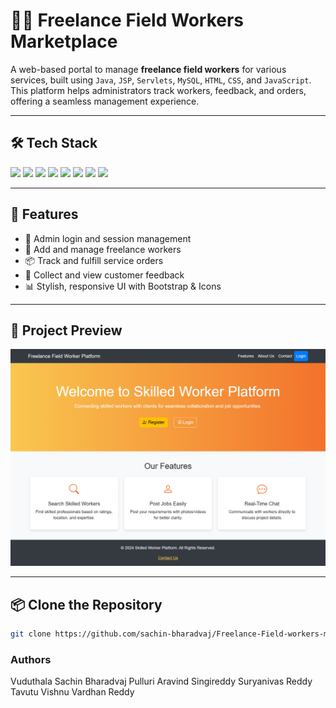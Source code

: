 # 👷‍♂️ Freelance Field Workers Marketplace

A web-based portal to manage **freelance field workers** for various services, built using `Java`, `JSP`, `Servlets`, `MySQL`, `HTML`, `CSS`, and `JavaScript`. This platform helps administrators track workers, feedback, and orders, offering a seamless management experience.

---

## 🛠️ Tech Stack

<div align="left">
  <img src="https://img.shields.io/badge/Java-%23ED8B00.svg?&style=for-the-badge&logo=java&logoColor=white" />
  <img src="https://img.shields.io/badge/JSP-%23007396.svg?&style=for-the-badge&logo=apachetomcat&logoColor=white" />
  <img src="https://img.shields.io/badge/Servlets-%23007396.svg?&style=for-the-badge&logo=apache&logoColor=white" />
  <img src="https://img.shields.io/badge/MySQL-%2300f.svg?&style=for-the-badge&logo=mysql&logoColor=white" />
  <img src="https://img.shields.io/badge/HTML5-%23E34F26.svg?&style=for-the-badge&logo=html5&logoColor=white" />
  <img src="https://img.shields.io/badge/CSS3-%231572B6.svg?&style=for-the-badge&logo=css3&logoColor=white" />
  <img src="https://img.shields.io/badge/JavaScript-%23F7DF1E.svg?&style=for-the-badge&logo=javascript&logoColor=black" />
  <img src="https://img.shields.io/badge/Bootstrap-%237952B3.svg?&style=for-the-badge&logo=bootstrap&logoColor=white" />
</div>

---

## 🚀 Features

- 🔐 Admin login and session management  
- 👷 Add and manage freelance workers  
- 📦 Track and fulfill service orders  
- 💬 Collect and view customer feedback  
- 📊 Stylish, responsive UI with Bootstrap & Icons  

---

## 📸 Project Preview

![Project Preview](https://github.com/sachin-bharadvaj/Freelance-Field-workers-marketplace/blob/main/Screenshot_2025-05-08_08-41-35.png)

---

## 📦 Clone the Repository

```bash
git clone https://github.com/sachin-bharadvaj/Freelance-Field-workers-marketplace
```
### Authors
Vuduthala Sachin Bharadvaj
Pulluri Aravind
Singireddy Suryanivas Reddy
Tavutu Vishnu Vardhan Reddy
